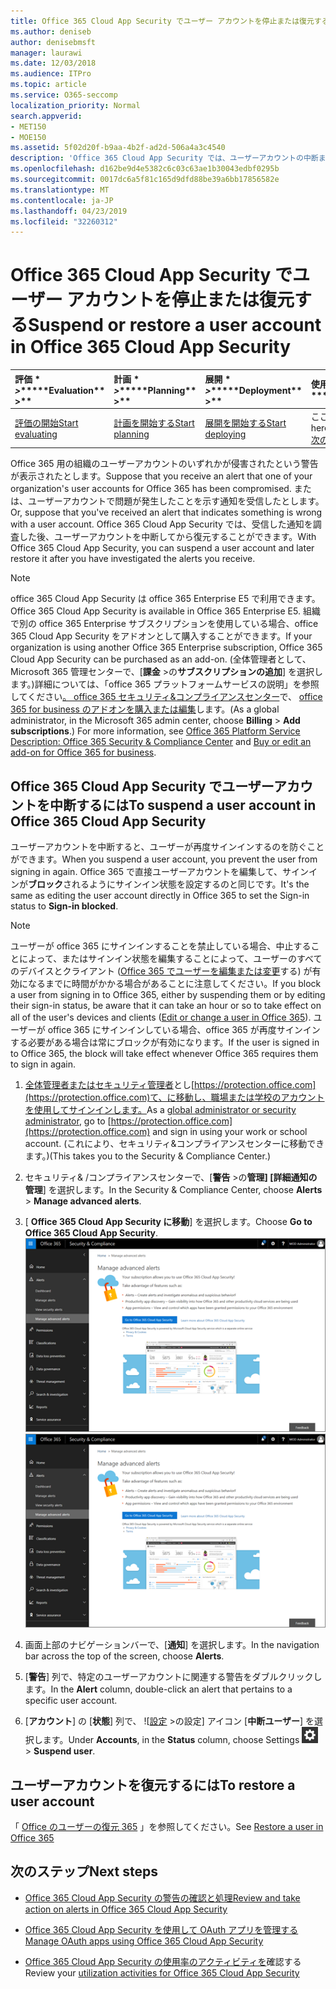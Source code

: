```yaml
---
title: Office 365 Cloud App Security でユーザー アカウントを停止または復元する
ms.author: deniseb
author: denisebmsft
manager: laurawi
ms.date: 12/03/2018
ms.audience: ITPro
ms.topic: article
ms.service: O365-seccomp
localization_priority: Normal
search.appverid:
- MET150
- MOE150
ms.assetid: 5f02d20f-b9aa-4b2f-ad2d-506a4a3c4540
description: 'Office 365 Cloud App Security では、ユーザーアカウントの中断または停止解除を行うことができるガバナンスアクションがあります。 '
ms.openlocfilehash: d162be9d4e5382c6c03c63ae1b30043edbf0295b
ms.sourcegitcommit: 0017dc6a5f81c165d9dfd88be39a6bb17856582e
ms.translationtype: MT
ms.contentlocale: ja-JP
ms.lasthandoff: 04/23/2019
ms.locfileid: "32260312"
---
```

# <a name="suspend-or-restore-a-user-account-in-office-365-cloud-app-security"></a><span data-ttu-id="ac3fe-103">Office 365 Cloud App Security でユーザー アカウントを停止または復元する</span><span class="sxs-lookup"><span data-stu-id="ac3fe-103">Suspend or restore a user account in Office 365 Cloud App Security</span></span>

|<span data-ttu-id="ac3fe-104">評価 \* *\>*\*</span><span class="sxs-lookup"><span data-stu-id="ac3fe-104">\*\*\*\*Evaluation\*\* \>\*\*</span></span>|<span data-ttu-id="ac3fe-105">計画 \* *\>*\*</span><span class="sxs-lookup"><span data-stu-id="ac3fe-105">\*\*\*\*Planning\*\* \>\*\*</span></span>|<span data-ttu-id="ac3fe-106">展開 \* *\>*\*</span><span class="sxs-lookup"><span data-stu-id="ac3fe-106">\*\*\*\*Deployment\*\* \>\*\*</span></span>|<span data-ttu-id="ac3fe-107">使用率 \* \* \* \*</span><span class="sxs-lookup"><span data-stu-id="ac3fe-107">\*\*\*\*Utilization\*\*\*\*</span></span>|
|:-----|:-----|:-----|:-----|
|[<span data-ttu-id="ac3fe-108">評価の開始</span><span class="sxs-lookup"><span data-stu-id="ac3fe-108">Start evaluating</span></span>](office-365-cas-overview.md) <br/> |[<span data-ttu-id="ac3fe-109">計画を開始する</span><span class="sxs-lookup"><span data-stu-id="ac3fe-109">Start planning</span></span>](get-ready-for-office-365-cas.md) <br/> |[<span data-ttu-id="ac3fe-110">展開を開始する</span><span class="sxs-lookup"><span data-stu-id="ac3fe-110">Start deploying</span></span>](turn-on-office-365-cas.md) <br/> |<span data-ttu-id="ac3fe-111">ここでは、</span><span class="sxs-lookup"><span data-stu-id="ac3fe-111">You are here!</span></span>  <br/> [<span data-ttu-id="ac3fe-112">次の手順</span><span class="sxs-lookup"><span data-stu-id="ac3fe-112">Next steps</span></span>](#next-steps)<br/> |
   
<span data-ttu-id="ac3fe-113">Office 365 用の組織のユーザーアカウントのいずれかが侵害されたという警告が表示されたとします。</span><span class="sxs-lookup"><span data-stu-id="ac3fe-113">Suppose that you receive an alert that one of your organization's user accounts for Office 365 has been compromised.</span></span> <span data-ttu-id="ac3fe-114">または、ユーザーアカウントで問題が発生したことを示す通知を受信したとします。</span><span class="sxs-lookup"><span data-stu-id="ac3fe-114">Or, suppose that you've received an alert that indicates something is wrong with a user account.</span></span> <span data-ttu-id="ac3fe-115">Office 365 Cloud App Security では、受信した通知を調査した後、ユーザーアカウントを中断してから復元することができます。</span><span class="sxs-lookup"><span data-stu-id="ac3fe-115">With Office 365 Cloud App Security, you can suspend a user account and later restore it after you have investigated the alerts you receive.</span></span>
  
> [!NOTE]
> <span data-ttu-id="ac3fe-116">office 365 Cloud App Security は office 365 Enterprise E5 で利用できます。</span><span class="sxs-lookup"><span data-stu-id="ac3fe-116">Office 365 Cloud App Security is available in Office 365 Enterprise E5.</span></span> <span data-ttu-id="ac3fe-117">組織で別の office 365 Enterprise サブスクリプションを使用している場合、office 365 Cloud App Security をアドオンとして購入することができます。</span><span class="sxs-lookup"><span data-stu-id="ac3fe-117">If your organization is using another Office 365 Enterprise subscription, Office 365 Cloud App Security can be purchased as an add-on.</span></span> <span data-ttu-id="ac3fe-118">(全体管理者として、Microsoft 365 管理センターで、[**課金** \>の**サブスクリプションの追加**] を選択します。)詳細については、「office 365 プラットフォームサービスの説明」を参照してください[。 office 365 セキュリティ&amp;コンプライアンスセンター](https://technet.microsoft.com/en-us/library/dn933793.aspx)で、 [office 365 for business のアドオンを購入または編集](https://support.office.com/article/4e7b57d6-b93b-457d-aecd-0ea58bff07a6)します。</span><span class="sxs-lookup"><span data-stu-id="ac3fe-118">(As a global administrator, in the Microsoft 365 admin center, choose **Billing** \> **Add subscriptions**.) For more information, see [Office 365 Platform Service Description: Office 365 Security &amp; Compliance Center](https://technet.microsoft.com/en-us/library/dn933793.aspx) and [Buy or edit an add-on for Office 365 for business](https://support.office.com/article/4e7b57d6-b93b-457d-aecd-0ea58bff07a6).</span></span> 
  
## <a name="to-suspend-a-user-account-in-office-365-cloud-app-security"></a><span data-ttu-id="ac3fe-119">Office 365 Cloud App Security でユーザーアカウントを中断するには</span><span class="sxs-lookup"><span data-stu-id="ac3fe-119">To suspend a user account in Office 365 Cloud App Security</span></span>

<span data-ttu-id="ac3fe-120">ユーザーアカウントを中断すると、ユーザーが再度サインインするのを防ぐことができます。</span><span class="sxs-lookup"><span data-stu-id="ac3fe-120">When you suspend a user account, you prevent the user from signing in again.</span></span> <span data-ttu-id="ac3fe-121">Office 365 で直接ユーザーアカウントを編集して、サインインが**ブロック**されるようにサインイン状態を設定するのと同じです。</span><span class="sxs-lookup"><span data-stu-id="ac3fe-121">It's the same as editing the user account directly in Office 365 to set the Sign-in status to **Sign-in blocked**.</span></span>
  
> [!NOTE]
> <span data-ttu-id="ac3fe-122">ユーザーが office 365 にサインインすることを禁止している場合、中止することによって、またはサインイン状態を編集することによって、ユーザーのすべてのデバイスとクライアント ([Office 365 でユーザーを編集または変更](https://support.office.com/article/42BB3F17-8F9D-4182-B434-5F1C8024E614#SingleUserPreview)する) が有効になるまでに時間がかかる場合があることに注意してください。</span><span class="sxs-lookup"><span data-stu-id="ac3fe-122">If you block a user from signing in to Office 365, either by suspending them or by editing their sign-in status, be aware that it can take an hour or so to take effect on all of the user's devices and clients ([Edit or change a user in Office 365](https://support.office.com/article/42BB3F17-8F9D-4182-B434-5F1C8024E614#SingleUserPreview)).</span></span> <span data-ttu-id="ac3fe-123">ユーザーが office 365 にサインインしている場合、office 365 が再度サインインする必要がある場合は常にブロックが有効になります。</span><span class="sxs-lookup"><span data-stu-id="ac3fe-123">If the user is signed in to Office 365, the block will take effect whenever Office 365 requires them to sign in again.</span></span> 
  
1. <span data-ttu-id="ac3fe-124">[全体管理者またはセキュリティ管理者](permissions-in-the-security-and-compliance-center.md)とし[https://protection.office.com](https://protection.office.com)て、に移動し、職場または学校のアカウントを使用してサインインします。</span><span class="sxs-lookup"><span data-stu-id="ac3fe-124">As a [global administrator or security administrator](permissions-in-the-security-and-compliance-center.md), go to [https://protection.office.com](https://protection.office.com) and sign in using your work or school account.</span></span> <span data-ttu-id="ac3fe-125">(これにより、セキュリティ&amp;コンプライアンスセンターに移動できます。)</span><span class="sxs-lookup"><span data-stu-id="ac3fe-125">(This takes you to the Security &amp; Compliance Center.)</span></span> 
    
2. <span data-ttu-id="ac3fe-126">セキュリティ&amp; /コンプライアンスセンターで、[**警告** \>の**管理] [詳細通知の管理**] を選択します。</span><span class="sxs-lookup"><span data-stu-id="ac3fe-126">In the Security &amp; Compliance Center, choose **Alerts** \> **Manage advanced alerts**.</span></span>
    
3. <span data-ttu-id="ac3fe-127">[ **Office 365 Cloud App Security に移動**] を選択します。</span><span class="sxs-lookup"><span data-stu-id="ac3fe-127">Choose **Go to Office 365 Cloud App Security**.</span></span><br><span data-ttu-id="ac3fe-128">![セキュリティ&amp; /コンプライアンスセンターで、[高度な通知の管理] を選択して Office 365 Cloud App Security に移動します。](media/958632d4-03e3-4ade-8e22-d5509db6fca7.png)</span><span class="sxs-lookup"><span data-stu-id="ac3fe-128">![In the Security &amp; Compliance Center, choose Manage Advanced Alerts to go to Office 365 Cloud App Security](media/958632d4-03e3-4ade-8e22-d5509db6fca7.png)</span></span><br>
  
4. <span data-ttu-id="ac3fe-129">画面上部のナビゲーションバーで、[**通知**] を選択します。</span><span class="sxs-lookup"><span data-stu-id="ac3fe-129">In the navigation bar across the top of the screen, choose **Alerts**.</span></span>
    
5. <span data-ttu-id="ac3fe-130">[**警告**] 列で、特定のユーザーアカウントに関連する警告をダブルクリックします。</span><span class="sxs-lookup"><span data-stu-id="ac3fe-130">In the **Alert** column, double-click an alert that pertains to a specific user account.</span></span> 
    
6. <span data-ttu-id="ac3fe-131">[**アカウント**] の [**状態**] 列で、 ![[設定](media/e01b75cc-b28f-4b83-8f86-b1b13dc27ab2.png) \>の設定] アイコン [**中断ユーザー**] を選択します。</span><span class="sxs-lookup"><span data-stu-id="ac3fe-131">Under **Accounts**, in the **Status** column, choose Settings ![settings icon](media/e01b75cc-b28f-4b83-8f86-b1b13dc27ab2.png) \> **Suspend user**.</span></span>
    
## <a name="to-restore-a-user-account"></a><span data-ttu-id="ac3fe-132">ユーザーアカウントを復元するには</span><span class="sxs-lookup"><span data-stu-id="ac3fe-132">To restore a user account</span></span>

<span data-ttu-id="ac3fe-133">「 [Office のユーザーの復元 365](https://support.office.com/article/2c261e42-5dd1-48b0-845f-2a016d29cfc1) 」を参照してください。</span><span class="sxs-lookup"><span data-stu-id="ac3fe-133">See [Restore a user in Office 365](https://support.office.com/article/2c261e42-5dd1-48b0-845f-2a016d29cfc1)</span></span>
  
## <a name="next-steps"></a><span data-ttu-id="ac3fe-134">次のステップ</span><span class="sxs-lookup"><span data-stu-id="ac3fe-134">Next steps</span></span>

- [<span data-ttu-id="ac3fe-135">Office 365 Cloud App Security の警告の確認と処理</span><span class="sxs-lookup"><span data-stu-id="ac3fe-135">Review and take action on alerts in Office 365 Cloud App Security</span></span>](review-office-365-cas-alerts.md)
    
- [<span data-ttu-id="ac3fe-136">Office 365 Cloud App Security を使用して OAuth アプリを管理する</span><span class="sxs-lookup"><span data-stu-id="ac3fe-136">Manage OAuth apps using Office 365 Cloud App Security</span></span>](manage-app-permissions-in-ocas.md)
    
- <span data-ttu-id="ac3fe-137">[Office 365 Cloud App Security の使用率のアクティビティを](utilization-activities-for-ocas.md)確認する</span><span class="sxs-lookup"><span data-stu-id="ac3fe-137">Review your [utilization activities for Office 365 Cloud App Security](utilization-activities-for-ocas.md)</span></span>
    

